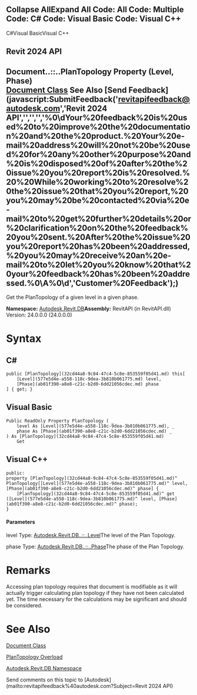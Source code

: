﻿

Collapse AllExpand All Code: All Code: Multiple Code: C# Code: Visual Basic Code: Visual C++   
---  
  
C#Visual BasicVisual C++

Revit 2024 API  
---  
Document..::..PlanTopology Property (Level, Phase)  
[Document Class](db03274b-a107-aa32-9034-f3e0df4bb1ec.md) See Also [Send Feedback](javascript:SubmitFeedback\('revitapifeedback@autodesk.com','Revit 2024 API','','','','%0\\dYour%20feedback%20is%20used%20to%20improve%20the%20documentation%20and%20the%20product.%20Your%20e-mail%20address%20will%20not%20be%20used%20for%20any%20other%20purpose%20and%20is%20disposed%20of%20after%20the%20issue%20you%20report%20is%20resolved.%20%20While%20working%20to%20resolve%20the%20issue%20that%20you%20report,%20you%20may%20be%20contacted%20via%20e-mail%20to%20get%20further%20details%20or%20clarification%20on%20the%20feedback%20you%20sent.%20After%20the%20issue%20you%20report%20has%20been%20addressed,%20you%20may%20receive%20an%20e-mail%20to%20let%20you%20know%20that%20your%20feedback%20has%20been%20addressed.%0\\A%0\\d','Customer%20Feedback'\);)  
---  
  
Get the PlanTopology of a given level in a given phase.

**Namespace:** [Autodesk.Revit.DB](87546ba7-461b-c646-cbb1-2cb8f5bff8b2.md)**Assembly:** RevitAPI (in RevitAPI.dll) Version: 24.0.0.0 (24.0.0.0)

# Syntax

C#  
---  
      
    
    public [PlanTopology](32cd44a8-9c84-47c4-5c8e-853559f05d41.md) this[
    	[Level](577e5d4e-a558-118c-9dea-3b810b061775.md) level,
    	[Phase](ab01f390-a8e8-c21c-b2d0-6dd21056cdec.md) phase
    ] { get; }  
  
Visual Basic  
---  
      
    
    Public ReadOnly Property PlanTopology ( _
    	level As [Level](577e5d4e-a558-118c-9dea-3b810b061775.md), _
    	phase As [Phase](ab01f390-a8e8-c21c-b2d0-6dd21056cdec.md) _
    ) As [PlanTopology](32cd44a8-9c84-47c4-5c8e-853559f05d41.md)
    	Get  
  
Visual C++  
---  
      
    
    public:
    property [PlanTopology](32cd44a8-9c84-47c4-5c8e-853559f05d41.md)^ PlanTopology[[Level](577e5d4e-a558-118c-9dea-3b810b061775.md)^ level, [Phase](ab01f390-a8e8-c21c-b2d0-6dd21056cdec.md)^ phase] {
    	[PlanTopology](32cd44a8-9c84-47c4-5c8e-853559f05d41.md)^ get ([Level](577e5d4e-a558-118c-9dea-3b810b061775.md)^ level, [Phase](ab01f390-a8e8-c21c-b2d0-6dd21056cdec.md)^ phase);
    }  
  
#### Parameters

level
    Type: [Autodesk.Revit.DB..::..Level](577e5d4e-a558-118c-9dea-3b810b061775.md)The level of the Plan Topology.

phase
    Type: [Autodesk.Revit.DB..::..Phase](ab01f390-a8e8-c21c-b2d0-6dd21056cdec.md)The phase of the Plan Topology.

# Remarks

Accessing plan topology requires that document is modifiable as it will actually trigger calculating plan topology if they have not been calculated yet. The time necessary for the calculations may be significant and should be considered.

# See Also

[Document Class](db03274b-a107-aa32-9034-f3e0df4bb1ec.md)

[PlanTopology Overload](08509432-4e20-813d-8b9a-16f6ffd8c5e4.md)

[Autodesk.Revit.DB Namespace](87546ba7-461b-c646-cbb1-2cb8f5bff8b2.md)

Send comments on this topic to [Autodesk](mailto:revitapifeedback%40autodesk.com?Subject=Revit 2024 API)